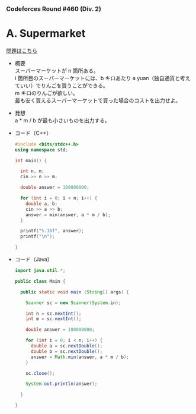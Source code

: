 ### Codeforces Round #460 (Div. 2)

# A. Supermarket

  [問題はこちら](https://codeforces.com/problemset/problem/919/A)
  
- 概要<br>
  スーパーマーケットが n 箇所ある。<br>
  i 箇所目のスーパーマーケットには、b キロあたり a yuan（独自通貨と考えていい）でりんごを買うことができる。<br>
  m キロのりんごが欲しい。<br>
  最も安く買えるスーパーマーケットで買った場合のコストを出力せよ。
  
  
- 発想<br>
  a * m / b が最も小さいものを出力する。
  
  
- コード（C++）

  ```cpp
  #include <bits/stdc++.h>
  using namespace std;

  int main() {

    int n, m;
    cin >> n >> m;

    double answer = 100000000;

    for (int i = 0; i < n; i++) {
      double a, b;
      cin >> a >> b;
      answer = min(answer, a * m / b);
    }

    printf("%.16f", answer);
    printf("\n");

  }
  ```
  
- コード（Java）

  ```java
  import java.util.*;

  public class Main {

    public static void main (String[] args) {

      Scanner sc = new Scanner(System.in);

      int n = sc.nextInt();
      int m = sc.nextInt();

      double answer = 100000000;

      for (int i = 0; i < n; i++) {
        double a = sc.nextDouble();
        double b = sc.nextDouble();
        answer = Math.min(answer, a * m / b);
      }

      sc.close();

      System.out.println(answer);

    }

  }
  ```
    